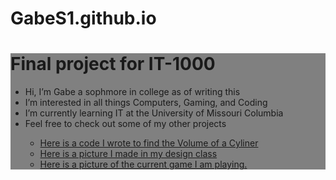 # GabeS1.github.io
<!DOCTYPE html>
<html>
<head>
<meta charset="UTF-8">
<title>Final Project</title>

</head>

<body>
<div style = "background:grey">
<h1>Final project for IT-1000</h1>
<ul>
  <li>Hi, I’m Gabe a sophmore in college as of writing this</li>
  <li>I’m interested in all things Computers, Gaming, and Coding</li>
  <li>I’m currently learning IT at the University of Missouri Columbia</li>
  <li>Feel free to check out some of my other projects</li>
      <ul>
	<li><a href="https://github.com/GabeS1/GabeS1.github.io/blob/main/CylinderVolumeCalc.html">Here is a code I wrote to find the Volume of a Cyliner</a></li>
	<li><a href="https://github.com/GabeS1/GabeS1/blob/main/GabeSisk3bAsset%201.png">Here is a picture I made in my design class</a></li>
	<li><a href="https://www.bing.com/images/search?view=detailV2&ccid=N0MyLXys&id=B28C5A5E47731F70EB89C7E06DFCD3C4031D0BB8&thid=OIP.N0MyLXysFySFgxA7sPhgPQHaHa&mediaurl=https%3a%2f%2fth.bing.com%2fth%2fid%2fR.3743322d7cac17248583103bb0f8603d%3frik%3duAsdA8TT%252fG3gxw%26riu%3dhttp%253a%252f%252forig10.deviantart.net%252f1453%252ff%252f2015%252f303%252f0%252f8%252fblack_desert_by_ru_devlin-d9evffh.png%26ehk%3d%252bbpHT%252fbE%252fvsoJpQHrtb2%252fvLBJJt0B%252fwmf%252frdBjG6Vu0%253d%26risl%3d%26pid%3dImgRaw%26r%3d0&exph=512&expw=512&q=Black+Desert+Online+Icon&simid=608007858485018276&FORM=IRPRST&ck=D93EC91B832FDE76A86DA35723E033FC&selectedIndex=8">Here is a picture of the current game I am playing.</a></li>
      </ul>
</ul>
</div>
</body>

</html>
